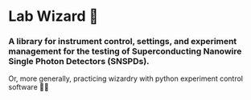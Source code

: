 # Lab Wizard 🔮

### A library for instrument control, settings, and experiment management for the testing of Superconducting Nanowire Single Photon Detectors (SNSPDs).

Or, more generally, practicing wizardry with python experiment control software 🧙‍♀️

